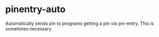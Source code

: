 pinentry-auto
=============

Automatically sends pin to programs getting a pin via pin-entry. This is sometimes necessary.